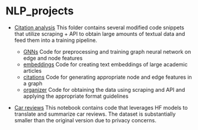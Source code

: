 # NLP_projects

- [Citation analysis](https://github.com/PavChristian/NLP_projects/tree/main/citation_analysis)
This folder contains several modified code snippets that utilize scraping + API to obtain large amounts of textual data and feed them into a training pipeline.
  - [GNNs](https://github.com/PavChristian/NLP_projects/blob/main/citation_analysis/GNNs.py)
Code for preprocessing and training graph neural network on edge and node features
  - [embeddings](https://github.com/PavChristian/NLP_projects/blob/main/citation_analysis/HF_embs.py)
Code for creating text embeddings of large academic articles
  - [citations](https://github.com/PavChristian/NLP_projects/blob/main/citation_analysis/citation_transformer.py)
Code for generating appropriate node and edge features in a graph
  - [organizer](https://github.com/PavChristian/NLP_projects/blob/main/citation_analysis/organizer.py)
Code for obtaining the data using scraping and API and applying the appropriate format guidelines

- [Car reviews](https://github.com/PavChristian/NLP_projects/blob/main/car_reviews.ipynb)
This notebook contains code that leverages HF models to translate and summarize car reviews. The dataset is substantially smaller than the original version due to privacy concerns. 
